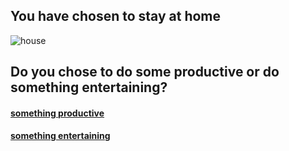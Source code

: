 ## You have chosen to stay at home
![house](https://media.architecturaldigest.com/photos/5a8edf4e891f6e6a41b11fbf/16:9/w_2560%2Cc_limit/SanMarino.jpg)
## Do you chose to do some productive or do something entertaining?

#### [something productive](productive.md)

#### [something entertaining](entertaining.md)